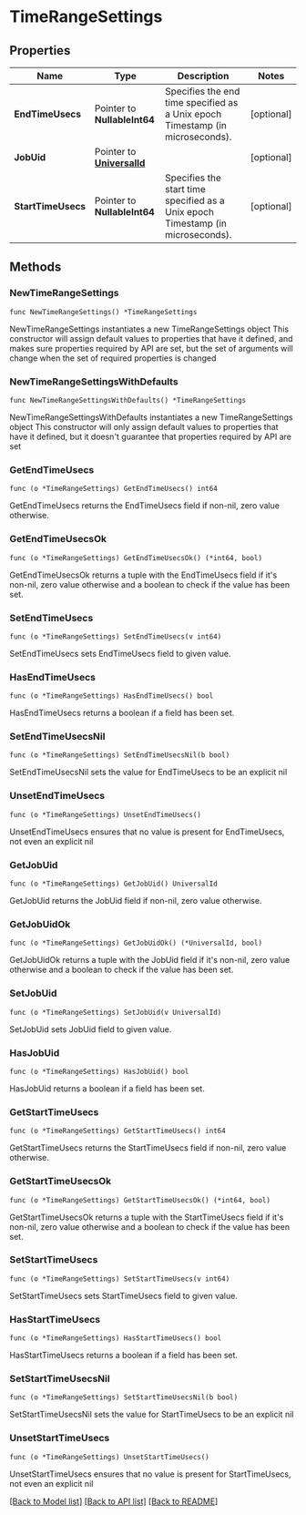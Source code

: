 # TimeRangeSettings

## Properties

Name | Type | Description | Notes
------------ | ------------- | ------------- | -------------
**EndTimeUsecs** | Pointer to **NullableInt64** | Specifies the end time specified as a Unix epoch Timestamp (in microseconds). | [optional] 
**JobUid** | Pointer to [**UniversalId**](UniversalId.md) |  | [optional] 
**StartTimeUsecs** | Pointer to **NullableInt64** | Specifies the start time specified as a Unix epoch Timestamp (in microseconds). | [optional] 

## Methods

### NewTimeRangeSettings

`func NewTimeRangeSettings() *TimeRangeSettings`

NewTimeRangeSettings instantiates a new TimeRangeSettings object
This constructor will assign default values to properties that have it defined,
and makes sure properties required by API are set, but the set of arguments
will change when the set of required properties is changed

### NewTimeRangeSettingsWithDefaults

`func NewTimeRangeSettingsWithDefaults() *TimeRangeSettings`

NewTimeRangeSettingsWithDefaults instantiates a new TimeRangeSettings object
This constructor will only assign default values to properties that have it defined,
but it doesn't guarantee that properties required by API are set

### GetEndTimeUsecs

`func (o *TimeRangeSettings) GetEndTimeUsecs() int64`

GetEndTimeUsecs returns the EndTimeUsecs field if non-nil, zero value otherwise.

### GetEndTimeUsecsOk

`func (o *TimeRangeSettings) GetEndTimeUsecsOk() (*int64, bool)`

GetEndTimeUsecsOk returns a tuple with the EndTimeUsecs field if it's non-nil, zero value otherwise
and a boolean to check if the value has been set.

### SetEndTimeUsecs

`func (o *TimeRangeSettings) SetEndTimeUsecs(v int64)`

SetEndTimeUsecs sets EndTimeUsecs field to given value.

### HasEndTimeUsecs

`func (o *TimeRangeSettings) HasEndTimeUsecs() bool`

HasEndTimeUsecs returns a boolean if a field has been set.

### SetEndTimeUsecsNil

`func (o *TimeRangeSettings) SetEndTimeUsecsNil(b bool)`

 SetEndTimeUsecsNil sets the value for EndTimeUsecs to be an explicit nil

### UnsetEndTimeUsecs
`func (o *TimeRangeSettings) UnsetEndTimeUsecs()`

UnsetEndTimeUsecs ensures that no value is present for EndTimeUsecs, not even an explicit nil
### GetJobUid

`func (o *TimeRangeSettings) GetJobUid() UniversalId`

GetJobUid returns the JobUid field if non-nil, zero value otherwise.

### GetJobUidOk

`func (o *TimeRangeSettings) GetJobUidOk() (*UniversalId, bool)`

GetJobUidOk returns a tuple with the JobUid field if it's non-nil, zero value otherwise
and a boolean to check if the value has been set.

### SetJobUid

`func (o *TimeRangeSettings) SetJobUid(v UniversalId)`

SetJobUid sets JobUid field to given value.

### HasJobUid

`func (o *TimeRangeSettings) HasJobUid() bool`

HasJobUid returns a boolean if a field has been set.

### GetStartTimeUsecs

`func (o *TimeRangeSettings) GetStartTimeUsecs() int64`

GetStartTimeUsecs returns the StartTimeUsecs field if non-nil, zero value otherwise.

### GetStartTimeUsecsOk

`func (o *TimeRangeSettings) GetStartTimeUsecsOk() (*int64, bool)`

GetStartTimeUsecsOk returns a tuple with the StartTimeUsecs field if it's non-nil, zero value otherwise
and a boolean to check if the value has been set.

### SetStartTimeUsecs

`func (o *TimeRangeSettings) SetStartTimeUsecs(v int64)`

SetStartTimeUsecs sets StartTimeUsecs field to given value.

### HasStartTimeUsecs

`func (o *TimeRangeSettings) HasStartTimeUsecs() bool`

HasStartTimeUsecs returns a boolean if a field has been set.

### SetStartTimeUsecsNil

`func (o *TimeRangeSettings) SetStartTimeUsecsNil(b bool)`

 SetStartTimeUsecsNil sets the value for StartTimeUsecs to be an explicit nil

### UnsetStartTimeUsecs
`func (o *TimeRangeSettings) UnsetStartTimeUsecs()`

UnsetStartTimeUsecs ensures that no value is present for StartTimeUsecs, not even an explicit nil

[[Back to Model list]](../README.md#documentation-for-models) [[Back to API list]](../README.md#documentation-for-api-endpoints) [[Back to README]](../README.md)


